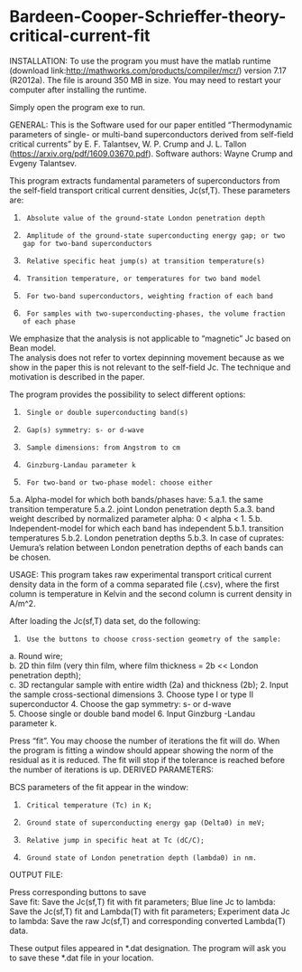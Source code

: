 # Bardeen-Cooper-Schrieffer-theory-critical-current-fit

INSTALLATION:
To use the program you must have the matlab runtime (download link:http://mathworks.com/products/compiler/mcr/) version 7.17 (R2012a). The file is around 350 MB in size. You may need to restart your computer after installing the runtime.

Simply open the program exe to run.


GENERAL:
This is the Software used for our paper entitled
“Thermodynamic parameters of single- or multi-band superconductors derived from self-field critical currents”
by E. F. Talantsev, W. P. Crump and J. L. Tallon (https://arxiv.org/pdf/1609.03670.pdf). 
Software authors: Wayne Crump and Evgeny Talantsev.
 
This program extracts fundamental parameters of superconductors from the self-field transport critical current densities, Jc(sf,T). These parameters are:
 
1.      Absolute value of the ground-state London penetration depth
2.      Amplitude of the ground-state superconducting energy gap; or two gap for two-band superconductors
3.      Relative specific heat jump(s) at transition temperature(s) 
4.      Transition temperature, or temperatures for two band model  
5.      For two-band superconductors, weighting fraction of each band  
6.      For samples with two-superconducting-phases, the volume fraction of each phase   

We emphasize that the analysis is not applicable to “magnetic” Jc based on Bean model.  
The analysis does not refer to vortex depinning movement because as we show in the paper this is not relevant to the self-field Jc.
The technique and motivation is described in the paper.
 
The program provides the possibility to select different options:
 
1.      Single or double superconducting band(s)    
2.      Gap(s) symmetry: s- or d-wave
3.      Sample dimensions: from Angstrom to cm   
4.      Ginzburg-Landau parameter k
5.      For two-band or two-phase model: choose either
  5.a.  Alpha-model for which both bands/phases have:
    5.a.1.  the same transition temperature
    5.a.2.  joint London penetration depth
    5.a.3.  band weight described by normalized parameter alpha: 0 < alpha < 1.
  5.b.  Independent-model for which each band has independent
    5.b.1.  transition temperatures
    5.b.2.  London penetration depths
    5.b.3.  In case of cuprates: Uemura’s relation between London penetration depths of each bands can be chosen.  
 
USAGE:
This program takes raw experimental transport critical current density data in the form of a comma separated file (.csv), where the first column is temperature in Kelvin and the second column is current density in A/m^2.  
 
After loading the Jc(sf,T) data set, do the following:
 
1.      Use the buttons to choose cross-section geometry of the sample: 
  a.    Round wire;  
  b.    2D thin film (very thin film, where film thickness = 2b << London penetration depth);  
  c.    3D rectangular sample with entire width (2a) and thickness (2b);
2.      Input the sample cross-sectional dimensions
3.      Choose type I or type II superconductor
4.      Choose the gap symmetry: s- or d-wave  
5.      Choose single or double band model
6.      Input Ginzburg -Landau parameter k.

 
Press “fit”. You may choose the number of iterations the fit will do. When the program is fitting a window should appear showing the norm of the residual as it is reduced. The fit will stop if the tolerance is reached before the number of iterations is up.
DERIVED PARAMETERS:
 
BCS parameters of the fit appear in the window:
 
1.      Critical temperature (Tc) in K;
2.      Ground state of superconducting energy gap (Delta0) in meV;
3.      Relative jump in specific heat at Tc (dC/C);
4.      Ground state of London penetration depth (lambda0) in nm.

 
OUTPUT FILE:
 
Press corresponding buttons to save    
Save fit: Save the Jc(sf,T) fit with fit parameters;
Blue line Jc to lambda: Save the Jc(sf,T) fit and Lambda(T) with fit parameters;
Experiment data Jc to lambda: Save the raw Jc(sf,T) and corresponding converted Lambda(T) data.   

 
These output files appeared in *.dat designation.
The program will ask you to save these *.dat file in your location.
